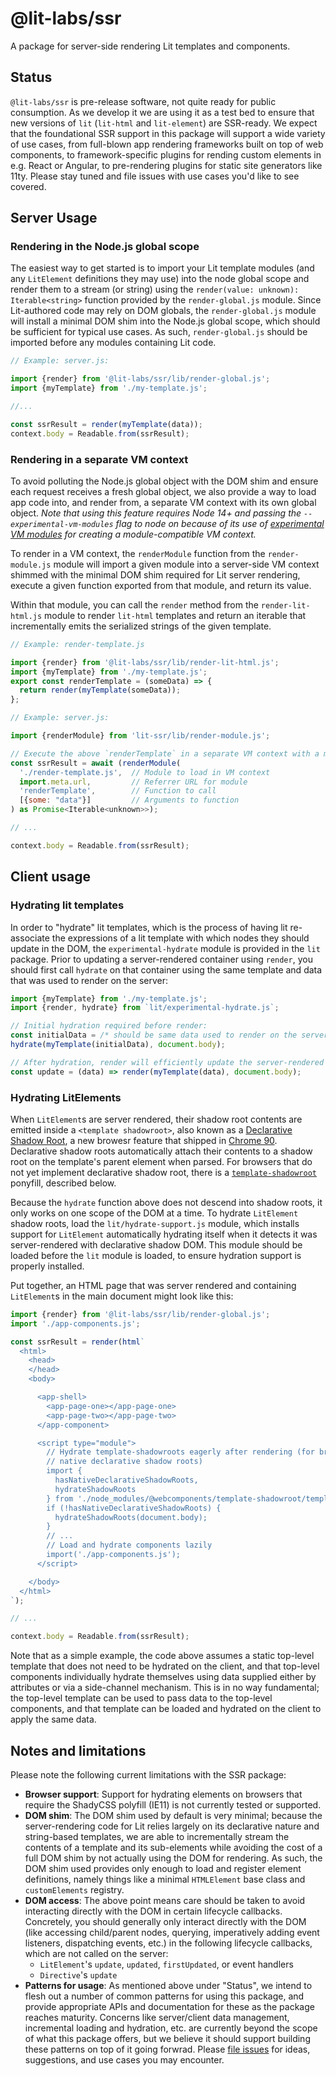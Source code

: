 # @lit-labs/ssr

A package for server-side rendering Lit templates and components.

## Status

`@lit-labs/ssr` is pre-release software, not quite ready for public consumption. As we develop it we are using it as a test bed to ensure that new versions of `lit` (`lit-html` and `lit-element`) are SSR-ready. We expect that the foundational SSR support in this package will support a wide variety of use cases, from full-blown app rendering frameworks built on top of web components, to framework-specific plugins for rending custom elements in e.g. React or Angular, to pre-rendering plugins for static site generators like 11ty. Please stay tuned and file issues with use cases you'd like to see covered.

## Server Usage

### Rendering in the Node.js global scope

The easiest way to get started is to import your Lit template modules (and any `LitElement` definitions they may use) into the node global scope and render them to a stream (or string) using the `render(value: unknown): Iterable<string>` function provided by the `render-global.js` module. Since Lit-authored code may rely on DOM globals, the `render-global.js` module will install a minimal DOM shim into the Node.js global scope, which should be sufficient for typical use cases. As such, `render-global.js` should be imported before any modules containing Lit code.

```js
// Example: server.js:

import {render} from '@lit-labs/ssr/lib/render-global.js';
import {myTemplate} from './my-template.js';

//...

const ssrResult = render(myTemplate(data));
context.body = Readable.from(ssrResult);
```

### Rendering in a separate VM context

To avoid polluting the Node.js global object with the DOM shim and ensure each request receives a fresh global object, we also provide a way to load app code into, and render from, a separate VM context with its own global object. _Note that using this feature requires Node 14+ and passing the `--experimental-vm-modules` flag to node on because of its use of [experimental VM modules](https://nodejs.org/api/vm.html#vm_class_vm_sourcetextmodule) for creating a module-compatible VM context._

To render in a VM context, the `renderModule` function from the
`render-module.js` module will import a given module into a server-side VM
context shimmed with the minimal DOM shim required for Lit server rendering,
execute a given function exported from that module, and return its value.

Within that module, you can call the `render` method from the
`render-lit-html.js` module to render `lit-html` templates and return an
iterable that incrementally emits the serialized strings of the given template.

```js
// Example: render-template.js

import {render} from '@lit-labs/ssr/lib/render-lit-html.js';
import {myTemplate} from './my-template.js';
export const renderTemplate = (someData) => {
  return render(myTemplate(someData));
};
```

```js
// Example: server.js:

import {renderModule} from 'lit-ssr/lib/render-module.js';

// Execute the above `renderTemplate` in a separate VM context with a minimal DOM shim
const ssrResult = await (renderModule(
  './render-template.js',  // Module to load in VM context
  import.meta.url,         // Referrer URL for module
  'renderTemplate',        // Function to call
  [{some: "data"}]         // Arguments to function
) as Promise<Iterable<unknown>>);

// ...

context.body = Readable.from(ssrResult);
```

## Client usage

### Hydrating lit templates

In order to "hydrate" lit templates, which is the process of having lit re-associate the expressions of a lit template with which nodes they should update in the DOM, the `experimental-hydrate` module is provided in the `lit` package. Prior to updating a server-rendered container using `render`, you should first call `hydrate` on that container using the same template and data that was used to render on the server:

```js
import {myTemplate} from './my-template.js';
import {render, hydrate} from `lit/experimental-hydrate.js`;

// Initial hydration required before render:
const initialData = /* should be same data used to render on the server */;
hydrate(myTemplate(initialData), document.body);

// After hydration, render will efficiently update the server-rendered DOM:
const update = (data) => render(myTemplate(data), document.body);
```

### Hydrating LitElements

When `LitElement`s are server rendered, their shadow root contents are emitted inside a `<template shadowroot>`, also known as a [Declarative Shadow Root](https://web.dev/declarative-shadow-dom/), a new browesr feature that shipped in [Chrome 90](https://developer.chrome.com/blog/new-in-chrome-90/#declarative). Declarative shadow roots automatically attach their contents to a shadow root on the template's parent element when parsed. For browsers that do not yet implement declarative shadow root, there is a [`template-shadowroot`](https://github.com/webcomponents/template-shadowroot) ponyfill, described below.

Because the `hydrate` function above does not descend into shadow roots, it only works on one scope of the DOM at a time. To hydrate `LitElement` shadow roots, load the `lit/hydrate-support.js` module, which installs support for `LitElement` automatically hydrating itself when it detects it was server-rendered with declarative shadow DOM. This module should be loaded before the `lit` module is loaded, to ensure hydration support is properly installed.

Put together, an HTML page that was server rendered and containing `LitElement`s in the main document might look like this:

```js
import {render} from '@lit-labs/ssr/lib/render-global.js';
import './app-components.js';

const ssrResult = render(html`
  <html>
    <head>
    </head>
    <body>

      <app-shell>
        <app-page-one></app-page-one>
        <app-page-two></app-page-two>
      </app-component>

      <script type="module">
        // Hydrate template-shadowroots eagerly after rendering (for browsers without
        // native declarative shadow roots)
        import {
          hasNativeDeclarativeShadowRoots,
          hydrateShadowRoots
        } from './node_modules/@webcomponents/template-shadowroot/template-shadowroot.js';
        if (!hasNativeDeclarativeShadowRoots) {
          hydrateShadowRoots(document.body);
        }
        // ...
        // Load and hydrate components lazily
        import('./app-components.js');
      </script>

    </body>
  </html>
`);

// ...

context.body = Readable.from(ssrResult);
```

Note that as a simple example, the code above assumes a static top-level
template that does not need to be hydrated on the client, and that top-level
components individually hydrate themselves using data supplied either by
attributes or via a side-channel mechanism. This is in no way fundamental; the
top-level template can be used to pass data to the top-level components, and
that template can be loaded and hydrated on the client to apply the same data.

## Notes and limitations

Please note the following current limitations with the SSR package:

- **Browser support**: Support for hydrating elements on browsers that require the ShadyCSS polyfill (IE11) is not currently tested or supported.
- **DOM shim**: The DOM shim used by default is very minimal; because the server-rendering code for Lit relies largely on its declarative nature and string-based templates, we are able to incrementally stream the contents of a template and its sub-elements while avoiding the cost of a full DOM shim by not actually using the DOM for rendering. As such, the DOM shim used provides only enough to load and register element definitions, namely things like a minimal `HTMLElement` base class and `customElements` registry.
- **DOM access**: The above point means care should be taken to avoid interacting directly with the DOM in certain lifecycle callbacks. Concretely, you should generally only interact directly with the DOM (like accessing child/parent nodes, querying, imperatively adding event listeners, dispatching events, etc.) in the following lifecycle callbacks, which are not called on the server:
  - `LitElement`'s `update`, `updated`, `firstUpdated`, or event handlers
  - `Directive`'s `update`
- **Patterns for usage**: As mentioned above under "Status", we intend to flesh out a number of common patterns for using this package, and provide appropriate APIs and documentation for these as the package reaches maturity. Concerns like server/client data management, incremental loading and hydration, etc. are currently beyond the scope of what this package offers, but we believe it should support building these patterns on top of it going forwrad. Please [file issues](https://github.com/Polymer/lit-html/issues/new/choose) for ideas, suggestions, and use cases you may encounter.
